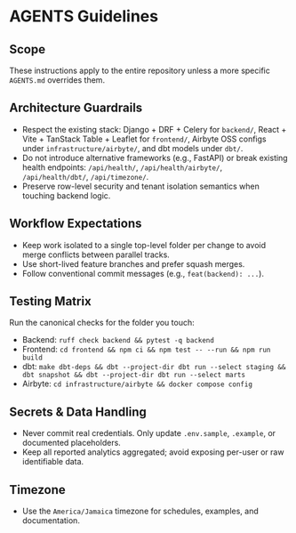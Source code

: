 # AGENTS Guidelines

## Scope
These instructions apply to the entire repository unless a more specific `AGENTS.md` overrides them.

## Architecture Guardrails
- Respect the existing stack: Django + DRF + Celery for `backend/`, React + Vite + TanStack Table + Leaflet for `frontend/`, Airbyte OSS configs under `infrastructure/airbyte/`, and dbt models under `dbt/`.
- Do not introduce alternative frameworks (e.g., FastAPI) or break existing health endpoints: `/api/health/`, `/api/health/airbyte/`, `/api/health/dbt/`, `/api/timezone/`.
- Preserve row-level security and tenant isolation semantics when touching backend logic.

## Workflow Expectations
- Keep work isolated to a single top-level folder per change to avoid merge conflicts between parallel tracks.
- Use short-lived feature branches and prefer squash merges.
- Follow conventional commit messages (e.g., `feat(backend): ...`).

## Testing Matrix
Run the canonical checks for the folder you touch:
- Backend: `ruff check backend && pytest -q backend`
- Frontend: `cd frontend && npm ci && npm test -- --run && npm run build`
- dbt: `make dbt-deps && dbt --project-dir dbt run --select staging && dbt snapshot && dbt --project-dir dbt run --select marts`
- Airbyte: `cd infrastructure/airbyte && docker compose config`

## Secrets & Data Handling
- Never commit real credentials. Only update `.env.sample`, `.example`, or documented placeholders.
- Keep all reported analytics aggregated; avoid exposing per-user or raw identifiable data.

## Timezone
- Use the `America/Jamaica` timezone for schedules, examples, and documentation.

